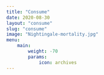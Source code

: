 ```yaml
---
title: "Consume"
date: 2020-08-30
layout: "consume"
slug: "consume"
image: "Nightingale-mortality.jpg"
menu:
    main:
        weight: -70
        params: 
            icon: archives
---
```

